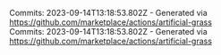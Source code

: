 Commits: 2023-09-14T13:18:53.802Z - Generated via https://github.com/marketplace/actions/artificial-grass
<br>
Commits: 2023-09-14T13:18:53.802Z - Generated via https://github.com/marketplace/actions/artificial-grass
<br>
